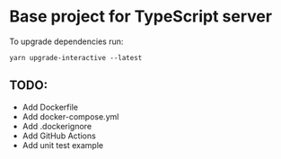 # Base project for TypeScript server

To upgrade dependencies run:

``
yarn upgrade-interactive --latest  
``

## TODO:
* Add Dockerfile
* Add docker-compose.yml
* Add .dockerignore
* Add GitHub Actions
* Add unit test example
